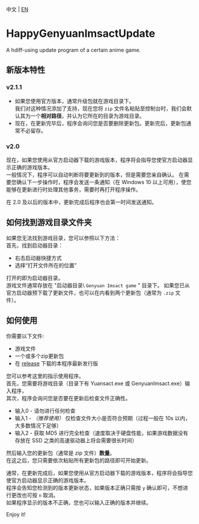 中文 | [EN](https://github.com/YYHEggEgg/HappyGenyuanImsactUpdate/blob/main/README.md)

# HappyGenyuanImsactUpdate
A hdiff-using update program of a certain anime game.

## 新版本特性
### v2.1.1
- 如果您使用官方版本，通常升级包就在游戏目录下。       
  我们对这种情况添加了支持，现在您将 `zip` 文件名粘贴至控制台时，我们会默认其为一个**相对路径**，并认为它所在的目录为游戏目录。
- 现在，在更新完毕后，程序会询问您是否要删除更新包。更新完后，更新包通常不必留存。

### v2.0
现在，如果您使用从官方启动器下载的游戏版本，程序将会指导您使官方启动器显示正确的游戏版本。      
一般情况下，程序可以自动判断将要更新到的版本，但是需要您亲自确认。
在需要您确认下一步操作时，程序会发送一条通知（在 Windows 10 以上可用），使您能够在更新进行时处理其他事务，需要时再打开程序操作。     

在 2.0 及以后的版本中，更新完成后程序也会第一时间发送通知。

## 如何找到游戏目录文件夹    
如果您无法找到游戏目录，您可以参照以下方法：    
首先，找到启动器目录： 

- 右击启动器快捷方式
- 选择“打开文件所在的位置”

打开的即为启动器目录。     
游戏文件通常存放在 "启动器目录\ `Genyuan Imsact game` " 目录下。
如果您已从官方启动器预下载了更新文件，也可以在内看到两个更新包（通常为 `.zip` 文件）。

## 如何使用
你需要以下文件:

- 游戏文件
- 一个或多个zip更新包
- 在 [release](https://github.com/YYHEggEgg/HappyGenyuanImsactUpdate/releases) 下载的本程序最新发行版

您可以参考这里的指示使用程序。     
首先，您需要将游戏目录（目录下有 Yuansact.exe 或 GenyuanImsact.exe）输入程序，         
其次，程序会询问您是否要在更新后检查文件正确性。
- 输入0 - 请勿进行任何检查
- 输入1 - _（推荐使用）_ 仅检查文件大小是否符合预期（过程一般在 10s 以内，大多数情况下足够）
- 输入2 - 获取 MD5 进行完全检查（速度取决于硬盘性能，如果游戏数据没有存放在 SSD 之类的高速驱动器上将会需要很长时间）

然后输入您的更新包（通常是 zip 文件）**数量**。     
在这之后，您只需要依次粘贴所有更新包的路径即可开始更新。

通常，在更新完成后，如果您使用从官方启动器下载的游戏版本，程序将会指导您使官方启动器显示正确的游戏版本。     
程序会告知您检测到的版本更新状态，如果版本正确只需按 `y` 确认即可，不想进行更改也可按 `n` 取消。       
如果程序显示的版本不正确，您也可以输入正确的版本并继续。

Enjoy it!
